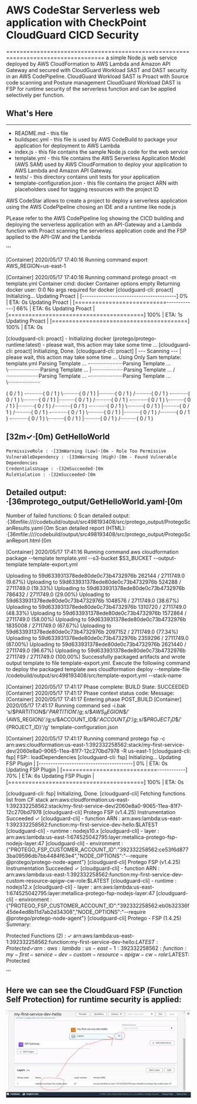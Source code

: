 # AWS CodeStar Serverless web application with CheckPoint CloudGuard CICD Security
===================================================================================
a simple Node.js web service deployed by AWS CloudFormation to AWS Lambda and Amazon API Gateway and secured with CloudGuard Workload SAST and DAST security in an AWS CodePipeline.
CloudGuard Workload SAST is Proact with Source code scanning and Posture management 
CloudGuard Workload DAST is FSP for runtime security of the serverless function and can be applied selectively per function.

## What's Here
----------------


* README.md - this file
* buildspec.yml - this file is used by AWS CodeBuild to package your
  application for deployment to AWS Lambda
* index.js - this file contains the sample Node.js code for the web service
* template.yml - this file contains the AWS Serverless Application Model (AWS SAM) used
  by AWS CloudFormation to deploy your application to AWS Lambda and Amazon API
  Gateway.
* tests/ - this directory contains unit tests for your application
* template-configuration.json - this file contains the project ARN with placeholders used for tagging resources with the project ID

AWS CodeStar allows to create a project to deploy a serverless application using the AWS CodePipeline chosing an IDE and a runtime like node.js

PLease refer to the AWS CodePipeline log showing the CICD building and deploying the serverless application with an API-Gateway and a Lambda function with Proact scanning the serverless application code and the FSP applied to the API-GW and the Lambda

'''

[Container] 2020/05/17 17:40:16 Running command export  AWS_REGION=us-east-1

[Container] 2020/05/17 17:40:16 Running command protego proact -m template.yml 
Container cmd: docker
Container options empty
Returning docker user: 0:0
No args required for docker
[cloudguard-cli: proact] Initializing... 
Updating Proact | [----------------------------------------] 0% | ETA: 0s
Updating Proact | [===========================-------------] 66% | ETA: 6s
Updating Proact | [========================================] 100% | ETA: 1s
Updating Proact | [========================================] 100% | ETA: 0s

[cloudguard-cli: proact]  - Initializing docker (protego/protego-runtime:latest) - please wait, this action may take some time ... 
[cloudguard-cli: proact] Initializing, Done. 
[cloudguard-cli: proact]  | --- Scanning --- | please wait, this action may take some time ... 
Using Only Sam template: template.yml
Parsing Template ... -······················Parsing Template ... \······················Parsing Template ... |······················Parsing Template ... /······················Parsing Template ... -······················Parsing Template ... \······················

( 0 / 1 ) -···········( 0 / 1 ) \···········( 0 / 1 ) |···········( 0 / 1 ) /···········( 0 / 1 ) -···········( 0 / 1 ) \···········( 0 / 1 ) |···········( 0 / 1 ) /···········( 0 / 1 ) -···········( 0 / 1 ) \···········( 0 / 1 ) |···········( 0 / 1 ) /···········( 0 / 1 ) -···········( 0 / 1 ) \···········( 0 / 1 ) |···········( 0 / 1 ) /···········( 0 / 1 ) -···········( 0 / 1 ) \···········( 0 / 1 ) |···········( 0 / 1 ) /···········( 0 / 1 ) -···········( 0 / 1 ) \···········( 0 / 1 ) |···········( 0 / 1 ) /···········( 0 / 1 ) 

[32m✓·[0m) GetHelloWorld
-----------------------------------
    PermissiveRole : ·[33mWarning (Low)·[0m - Role Too Permissive
    VulnerableDependency : ·[33mWarning (High)·[0m - Found Vulnerable Dependencies
    CredentialsUsage : ·[32mSucceeded·[0m
    RuleViolation : ·[32mSucceeded·[0m
Detailed output: ·[36mprotego_output/GetHelloWorld.yaml·[0m
-----------------------------------

Number of failed functions: 0
Scan detailed output: ·[36mfile:////codebuild/output/src498193408/src/protego_output/ProtegoScanResults.yaml·[0m
Scan detailed report (HTML): ·[36mfile:////codebuild/output/src498193408/src/protego_output/ProtegoScanReport.html·[0m


[Container] 2020/05/17 17:41:16 Running command aws cloudformation package --template template.yml --s3-bucket $S3_BUCKET --output-template template-export.yml

Uploading to 59d633931378ede80de0c73b4732976b  262144 / 2711749.0  (9.67%)
Uploading to 59d633931378ede80de0c73b4732976b  524288 / 2711749.0  (19.33%)
Uploading to 59d633931378ede80de0c73b4732976b  786432 / 2711749.0  (29.00%)
Uploading to 59d633931378ede80de0c73b4732976b  1048576 / 2711749.0  (38.67%)
Uploading to 59d633931378ede80de0c73b4732976b  1310720 / 2711749.0  (48.33%)
Uploading to 59d633931378ede80de0c73b4732976b  1572864 / 2711749.0  (58.00%)
Uploading to 59d633931378ede80de0c73b4732976b  1835008 / 2711749.0  (67.67%)
Uploading to 59d633931378ede80de0c73b4732976b  2097152 / 2711749.0  (77.34%)
Uploading to 59d633931378ede80de0c73b4732976b  2359296 / 2711749.0  (87.00%)
Uploading to 59d633931378ede80de0c73b4732976b  2621440 / 2711749.0  (96.67%)
Uploading to 59d633931378ede80de0c73b4732976b  2711749 / 2711749.0  (100.00%)
Successfully packaged artifacts and wrote output template to file template-export.yml.
Execute the following command to deploy the packaged template
aws cloudformation deploy --template-file /codebuild/output/src498193408/src/template-export.yml --stack-name <YOUR STACK NAME>

[Container] 2020/05/17 17:41:17 Phase complete: BUILD State: SUCCEEDED
[Container] 2020/05/17 17:41:17 Phase context status code:  Message: 
[Container] 2020/05/17 17:41:17 Entering phase POST_BUILD
[Container] 2020/05/17 17:41:17 Running command sed -i.bak 's/\$PARTITION\$/'${PARTITION}'/g;s/\$AWS_REGION\$/'${AWS_REGION}'/g;s/\$ACCOUNT_ID\$/'${ACCOUNT_ID}'/g;s/\$PROJECT_ID\$/'${PROJECT_ID}'/g' template-configuration.json

[Container] 2020/05/17 17:41:17 Running command protego fsp -c arn:aws:cloudformation:us-east-1:392332258562:stack/my-first-service-dev/2060e8a0-9065-11ea-81f7-12c270bd7978 -R us-east-1
[cloudguard-cli: fsp] FSP:: loadDependencies 
[cloudguard-cli: fsp] Initializing... 
Updating FSP Plugin | [----------------------------------------] 0% | ETA: 0s
Updating FSP Plugin | [============================------------] 70% | ETA: 6s
Updating FSP Plugin | [========================================] 100% | ETA: 0s

[cloudguard-cli: fsp] Initializing, Done. 
[cloudguard-cli] Fetching functions list from CF stack arn:aws:cloudformation:us-east-1:392332258562:stack/my-first-service-dev/2060e8a0-9065-11ea-81f7-12c270bd7978
[cloudguard-cli] Protego FSP (v1.4.25) Instrumentation Succeeded ✓ 
[cloudguard-cli]   - function ARN  :  arn:aws:lambda:us-east-1:392332258562:function:my-first-service-dev-hello:$LATEST
[cloudguard-cli]   - runtime       :  nodejs10.x
[cloudguard-cli]   - layer         :  arn:aws:lambda:us-east-1:674525042795:layer:metallica-protego-fsp-nodejs-layer:47
[cloudguard-cli]   - environment   :  {"PROTEGO_FSP_CUSTOMER_ACCOUNT_ID":"392332258562:ce53f6d8773ba09596db7bb4484f63e4","NODE_OPTIONS":"--require @protego/protego-node-agent"}
[cloudguard-cli] Protego FSP (v1.4.25) Instrumentation Succeeded ✓ 
[cloudguard-cli]   - function ARN  :  arn:aws:lambda:us-east-1:392332258562:function:my-first-service-dev-custom-resource-apigw-cw-role:$LATEST
[cloudguard-cli]   - runtime       :  nodejs12.x
[cloudguard-cli]   - layer         :  arn:aws:lambda:us-east-1:674525042795:layer:metallica-protego-fsp-nodejs-layer:47
[cloudguard-cli]   - environment   :  {"PROTEGO_FSP_CUSTOMER_ACCOUNT_ID":"392332258562:eb0b32336f45de4ed8b11d7ab2d34308","NODE_OPTIONS":"--require @protego/protego-node-agent"}
[cloudguard-cli] 
Protego - FSP (1.4.25) Summary:

  Protected Functions (2) :
    ✓ arn:aws:lambda:us-east-1:392332258562:function:my-first-service-dev-hello:$LATEST:  Protected 
    ✓ arn:aws:lambda:us-east-1:392332258562:function:my-first-service-dev-custom-resource-apigw-cw-role:$LATEST:  Protected 
 

'''

## Here we can see the CloudGuard FSP (Function Self Protection) for runtime security is applied:

  ![header image](cdw.jpg)
  
